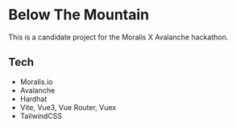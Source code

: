 # Below The Mountain

This is a candidate project for the Moralis X Avalanche hackathon.

## Tech

- Moralis.io
- Avalanche
- Hardhat
- Vite, Vue3, Vue Router, Vuex
- TailwindCSS
